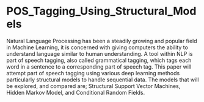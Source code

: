 # POS_Tagging_Using_Structural_Models

Natural Language Processing has been a steadily growing and popular field in Machine Learning, it is concerned with giving computers the ability to understand language similar to human understanding. A tool within NLP is part of speech tagging, also called grammatical tagging, which tags each word in a sentence to a corresponding part of speech tag. This paper will attempt part of speech tagging using various deep learning methods particularly structural models to handle sequential data. The models that will be explored, and compared are; Structural Support Vector Machines, Hidden Markov Model, and Conditional Random Fields.
